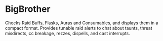 # BigBrother

Checks Raid Buffs, Flasks, Auras and Consumables, and displays them in a compact format. Provides tunable raid alerts to chat about taunts, threat misdirects, cc breakage, rezzes, dispells, and cast interrupts.
